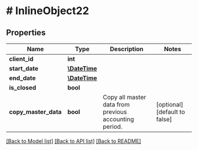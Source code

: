 # # InlineObject22

## Properties

Name | Type | Description | Notes
------------ | ------------- | ------------- | -------------
**client_id** | **int** |  |
**start_date** | [**\DateTime**](\DateTime.md) |  |
**end_date** | [**\DateTime**](\DateTime.md) |  |
**is_closed** | **bool** |  |
**copy_master_data** | **bool** | Copy all master data from previous accounting period. | [optional] [default to false]

[[Back to Model list]](../../README.md#models) [[Back to API list]](../../README.md#endpoints) [[Back to README]](../../README.md)
